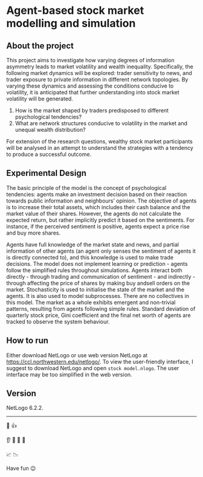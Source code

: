 # Agent-based stock market modelling and simulation 

## About the project 

This project aims to investigate how varying degrees of information asymmetry leads to market volatility and wealth inequality. Specifically, the following market dynamics will be explored: trader sensitivity to news, and trader exposure to private information in different network topologies. By varying these dynamics and assessing the conditions conducive to volatility, it is anticipated that further understanding into stock market volatility will be generated.

1. How is the market shaped by traders predisposed to different psychological tendencies? 
2. What are network structures conducive to volatility in the market and unequal wealth distribution? 

  For extension of the research questions, wealthy stock market participants will be analysed in an attempt to understand the strategies with a tendency to produce a successful outcome.
<br>

## Experimental Design

The basic principle of the model is the concept of psychological tendencies: agents make an investment decision based on their reaction towards public information and neighbours’ opinion. The objective of agents is to increase their total assets, which includes their cash balance and the market value of their shares. However, the agents do not calculate the expected return, but rather implicitly predict it based on the sentiments. For instance, if the perceived sentiment is positive, agents expect a price rise and buy more shares. 

Agents have full knowledge of the market state and news, and partial information of other agents (an agent only senses the sentiment of agents it is directly connected to), and this knowledge is used to make trade decisions. The model does not implement learning or prediction - agents follow the simplified rules throughout simulations. Agents interact both directly - through trading and communication of sentiment - and indirectly - through affecting the price of shares by making buy andsell orders on the market. Stochasticity is used to initialise the state of the market and the agents. It is also used to model subprocesses. There are no collectives in this model. The market as a whole exhibits emergent and non-trivial patterns, resulting from agents following simple rules. Standard deviation of quarterly stock price, Gini coefficient and the final net worth of agents are tracked to observe the system behaviour.
<br>

## How to run
Either download NetLogo or use web version NetLogo at https://ccl.northwestern.edu/netlogo/. To view the user-friendly interface, I suggest to download NetLogo and open `stock model.nlogo`. The user interface may be too simplified in the web version.
<br>

## Version
NetLogo 6.2.2. 
 
----

:newspaper: :+1: 

:ear: :mega: :lips: :speech_balloon:

:chart_with_upwards_trend: :chart_with_downwards_trend:


Have fun 😉
